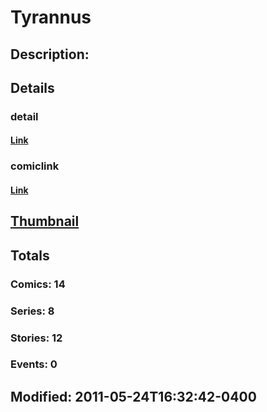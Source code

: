 # Tyrannus
## Description: 
## Details
### detail
#### [Link](http://marvel.com/characters/2426/tyrannus?utm_campaign=apiRef&utm_source=225578a89fc76f3d20fbffda5d17a88d)
### comiclink
#### [Link](http://marvel.com/comics/characters/1009680/tyrannus?utm_campaign=apiRef&utm_source=225578a89fc76f3d20fbffda5d17a88d)
## [Thumbnail](http://i.annihil.us/u/prod/marvel/i/mg/b/40/image_not_available.jpg)
## Totals
### Comics: 14
### Series: 8
### Stories: 12
### Events: 0
## Modified: 2011-05-24T16:32:42-0400